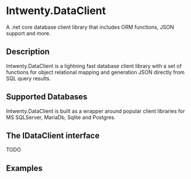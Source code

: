 # Intwenty.DataClient
A .net core database client library that includes ORM functions, JSON support and more.

## Description
Intwenty.DataClient is a lightning fast database client library with a set of functions for object relational mapping and generation JSON directly from SQL query results. 

## Supported Databases
Intwenty.DataClient is built as a wrapper around popular client libraries for MS SQLServer, MariaDb, Sqlite and Postgres.

## The IDataClient interface
TODO

## Examples
